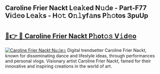 ## Caroline Frier Nackt L𝚎a𝚔ed N𝚞𝚍e - Part-F77 Vi𝚍𝚎o L𝚎a𝚔s - H𝚘𝚝 O𝚗𝚕yf𝚊ns P𝚑𝚘tos 3puUp

# <h2><a href="http://kf6um2.oniu.top/?m=Caroline+Frier+Nackt">🔗👉 🔴 Caroline Frier Nackt P𝚑ot𝚘𝚜 V𝚒d𝚎o</a></h2>

[![Caroline Frier Nackt Nu𝚍e𝚜](https://i.imgur.com/0qMVB7G.gif)](http://kf6um2.oniu.top/?m=Caroline+Frier+Nackt)
Digital trendsetter Caroline Frier Nackt, known for disseminating dance and lifestyle ideas, through performances and personal vlogs. Visionary artist Caroline Frier Nackt, famed for their innovative and inspiring creations in the world of art.  
